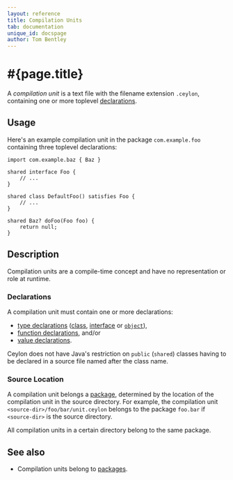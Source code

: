 ```yaml
---
layout: reference
title: Compilation Units
tab: documentation
unique_id: docspage
author: Tom Bentley
---
```


# #{page.title}

A *compilation unit* is a text file with the filename extension 
`.ceylon`, containing one or more toplevel [declarations](#declarations).

## Usage 

Here's an example compilation unit in the package `com.example.foo` 
containing three toplevel declarations:

<!-- check:none -->
    import com.example.baz { Baz }

    shared interface Foo {
        // ...
    }

    shared class DefaultFoo() satisfies Foo {
        // ...
    }
    
    shared Baz? doFoo(Foo foo) {
        return null;
    }


## Description

Compilation units are a compile-time concept and have no representation or 
role at runtime.

### Declarations

A compilation unit must contain one or more declarations:

* [type declarations](../type) ([class](../class), 
  [interface](../interface) or [`object`](../object)), 
* [function declarations](../method), and/or
* [value declarations](../attribute).

Ceylon does not have Java's restriction on `public` (`shared`) classes having 
to be declared in a source file named after the class name.

### Source Location

A compilation unit belongs a [package](../package), determined 
by the location of the compilation unit in the source directory. 
For example, the compilation unit `<source-dir>/foo/bar/unit.ceylon` 
belongs to the package `foo.bar` if `<source-dir>` is the source 
directory.

All compilation units in a certain directory belong to the same
package.

## See also

* Compilation units belong to [packages](../package).
